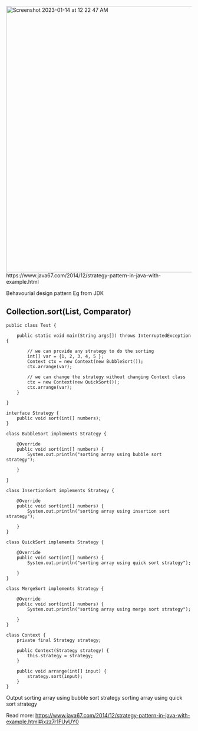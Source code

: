
<img width="722" alt="Screenshot 2023-01-14 at 12 22 47 AM" src="https://user-images.githubusercontent.com/52795644/212397045-cc463488-ab7a-4cfb-b591-9c08d21b9dc8.png">
https://www.java67.com/2014/12/strategy-pattern-in-java-with-example.html


Behavourial design pattern 
Eg from JDK 

## Collection.sort(List, Comparator)
```
public class Test {

    public static void main(String args[]) throws InterruptedException {
        
        // we can provide any strategy to do the sorting 
        int[] var = {1, 2, 3, 4, 5 };
        Context ctx = new Context(new BubbleSort());
        ctx.arrange(var);
        
        // we can change the strategy without changing Context class
        ctx = new Context(new QuickSort());
        ctx.arrange(var);
    }

}

interface Strategy {
    public void sort(int[] numbers);
}

class BubbleSort implements Strategy {

    @Override
    public void sort(int[] numbers) {
        System.out.println("sorting array using bubble sort strategy");

    }

}

class InsertionSort implements Strategy {

    @Override
    public void sort(int[] numbers) {
        System.out.println("sorting array using insertion sort strategy");

    }
}

class QuickSort implements Strategy {

    @Override
    public void sort(int[] numbers) {
        System.out.println("sorting array using quick sort strategy");

    }
}

class MergeSort implements Strategy {

    @Override
    public void sort(int[] numbers) {
        System.out.println("sorting array using merge sort strategy");

    }
}

class Context {
    private final Strategy strategy;

    public Context(Strategy strategy) {
        this.strategy = strategy;
    }

    public void arrange(int[] input) {
        strategy.sort(input);
    }
}
```
Output
sorting array using bubble sort strategy
sorting array using quick sort strategy


Read more: https://www.java67.com/2014/12/strategy-pattern-in-java-with-example.html#ixzz7r1FUyUY0
